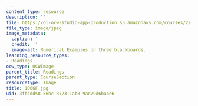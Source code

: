 ```yaml
---
content_type: resource
description: ''
file: https://ol-ocw-studio-app-production.s3.amazonaws.com/courses/22-01-introduction-to-nuclear-engineering-and-ionizing-radiation-fall-2016/3fbcdd5856bc87231ab89ad79d6babe6_1006F.jpg
file_type: image/jpeg
image_metadata:
  caption: ''
  credit: ''
  image-alt: Numerical Examples on three blackboards.
learning_resource_types:
- Readings
ocw_type: OCWImage
parent_title: Readings
parent_type: CourseSection
resourcetype: Image
title: 1006F.jpg
uid: 3fbcdd58-56bc-8723-1ab8-9ad79d6babe6
---
```

